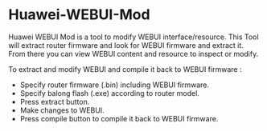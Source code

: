 # Huawei-WEBUI-Mod
Huawei WEBUI Mod is a tool to modify WEBUI interface/resource. This Tool will extract router firmware and look for WEBUI firmware and extract it. From there you can view WEBUI content and resource to inspect or modify.

To extract and modify WEBUI and compile it back to WEBUI firmware : 

- Specify router firmware (.bin) including WEBUI firmware.
- Specify balong flash (.exe) according to router model. 
- Press extract button.
- Make changes to WEBUI.
- Press compile button to compile it back to WEBUI firmware.
